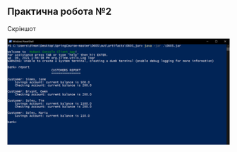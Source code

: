 ## Практична робота №2
Скріншот

<img src="https://github.com/DmitryKryachun/myBankCLI/blob/master/images/1.png" alt="image" border="0">